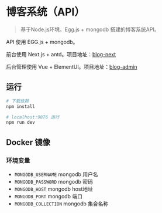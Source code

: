 # 博客系统（API）

> 基于Node.js环境。Egg.js + mongodb 搭建的博客系统API。

API 使用 EGG.js + mongodb。

前台使用 Next.js + antd。项目地址：[blog-next](https://github.com/gaga-change/blog-next)

后台管理使用 Vue + ElementUI。项目地址：[blog-admin](https://github.com/gaga-change/blog-admin)

## 运行

``` bash
# 下载依赖
npm install

# localhost:9876 运行
npm run dev
```

## Docker 镜像

### 环境变量

* `MONGODB_USERNAME` mongodb 用户名
* `MONGODB_PASSWORD` mongodb 密码
* `MONGODB_HOST` mongodb host地址
* `MONGODB_PORT` mongodb 端口
* `MONGODB_COLLECTION` mongodb 集合名称